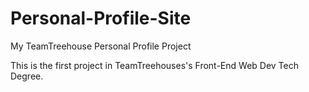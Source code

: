 # Personal-Profile-Site
My TeamTreehouse Personal Profile Project

This is the first project in TeamTreehouses's Front-End Web Dev Tech Degree. 
